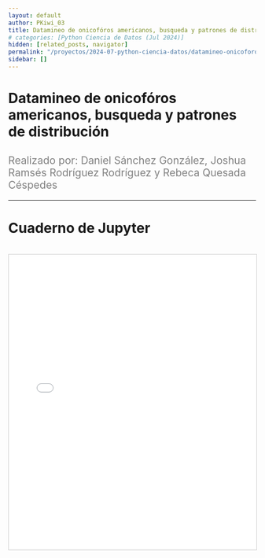 ```yaml
---
layout: default
author: PKiwi_03
title: Datamineo de onicofóros americanos, busqueda y patrones de distribución
# categories: [Python Ciencia de Datos (Jul 2024)]
hidden: [related_posts, navigator]
permalink: "/proyectos/2024-07-python-ciencia-datos/datamineo-onicoforos.html"
sidebar: []
---
```


# Datamineo de onicofóros americanos, busqueda y patrones de distribución
<h2 style="color: gray; font-weight: normal;">
Realizado por: Daniel Sánchez González, Joshua Ramsés Rodríguez Rodríguez y Rebeca Quesada Céspedes
</h2>

---
# Cuaderno de Jupyter

<br>

<iframe 
    src="/assets/html/2024-07-python/rebeca_quesada.html" 
    width="100%" 
    height="600" 
    style="border: 1px solid #ccc;"
></iframe>
